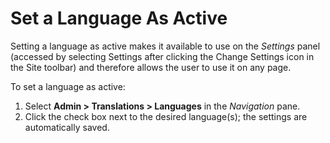 # Set a Language As Active

Setting a language as active makes it available to use on the *Settings*
panel (accessed by selecting Settings after clicking the Change Settings
icon in the Site toolbar) and therefore allows the user to use it on any
page.

To set a language as active:

1.  Select **Admin \> Translations \> Languages** in the *Navigation*
    pane.
2.  Click the check box next to the desired language(s); the settings
    are automatically saved.
